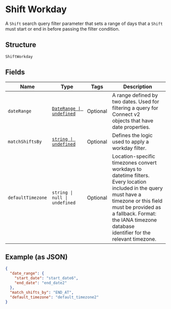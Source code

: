 <!-- Optimized: 2025-10-06 -->
<!-- RPM: 1.6.2.1.1.6.2.1_shift-workday_20251006 -->
<!-- Session: E2E RPM DNA Application -->
<!-- AOM: RND (Reggie & Dro) -->
<!-- COI: TECHNOLOGY -->
<!-- RPM: HIGH -->
<!-- ACTION: BUILD -->

# Shift Workday

A `Shift` search query filter parameter that sets a range of days that
a `Shift` must start or end in before passing the filter condition.

## Structure

`ShiftWorkday`

## Fields

| Name | Type | Tags | Description |
|  --- | --- | --- | --- |
| `dateRange` | [`DateRange \| undefined`](../../doc/models/date-range.md) | Optional | A range defined by two dates. Used for filtering a query for Connect v2<br>objects that have date properties. |
| `matchShiftsBy` | [`string \| undefined`](../../doc/models/shift-workday-matcher.md) | Optional | Defines the logic used to apply a workday filter. |
| `defaultTimezone` | `string \| null \| undefined` | Optional | Location-specific timezones convert workdays to datetime filters.<br>Every location included in the query must have a timezone or this field<br>must be provided as a fallback. Format: the IANA timezone database<br>identifier for the relevant timezone. |

## Example (as JSON)

```json
{
  "date_range": {
    "start_date": "start_date6",
    "end_date": "end_date2"
  },
  "match_shifts_by": "END_AT",
  "default_timezone": "default_timezone2"
}
```
